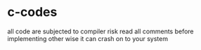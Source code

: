 # c-codes
all code are subjected to compiler risk read all comments before implementing other wise it can crash on to your system
